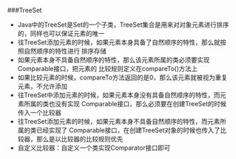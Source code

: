 ###TreeSet
* Java中的TreeSet是Set的一个子类，TreeSet集合是用来对对象元素进行排序的，同样也可以保证元素的唯一
* 往TreeSet添加元素的时候，如果元素本身具备了自然顺序的特性，那么就按照自然顺序的特性进行
排序存储
* 如果元素本身不具备自然顺序的特性，那么该元素所属的类必须要实现Comparable接口，把元素的
比较规则定义在compareTo()方法上
* 如果比较元素的时候，compareTo方法返回的是0，那么该元素就被视为重复元素，不允许添加
* 往TreeSet中添加元素的时候，如果元素本身没有具备自然顺序的特性，而元素所属的类也没有实现
Comparable接口，那么必须要在创建TreeSet的时候传入一个比较器
* 往TreeSet添加元素的时候，如果元素本身不具备自然顺序的特性，而元素所属的类已经实现了
Comparable接口，在创建TreeSet对象的时候也传入了比较器，那么是以比较器的比较规则优先
* 自定义比较器：自定义一个类实现Comparator接口即可